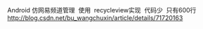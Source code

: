 Android  仿网易频道管理  使用  recycleview实现  代码少  只有600行    http://blog.csdn.net/bu_wangchuxin/article/details/71720163
